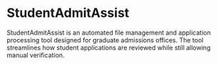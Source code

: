 # StudentAdmitAssist
StudentAdmitAssist is an automated file management and application processing tool designed for graduate admissions offices. The tool streamlines how student applications are reviewed while still allowing manual verification.
